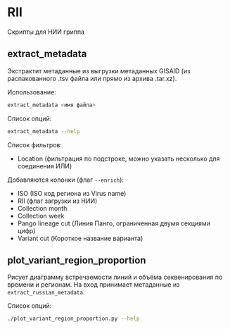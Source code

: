 # RII
Скрипты для НИИ гриппа

## extract_metadata
Экстрактит метаданные из выгрузки метаданных GISAID (из распакованного .tsv файла или прямо из архива .tar.xz).

Использование:
```bash
extract_metadata <имя файла>
```

Список опций:
```bash
extract_metadata --help
```

Список фильтров:
- Location (фильтрация по подстроке, можно указать несколько для соединения ИЛИ)

Добавляются колонки (флаг `--enrich`):
- ISO (ISO код региона из Virus name)
- RII (флаг загрузки из НИИ)
- Collection month
- Collection week
- Pango lineage cut (Линия Панго, ограниченная двумя секциями цифр)
- Variant cut (Короткое название варианта)

## plot_variant_region_proportion
Рисует диаграмму встречаемости линий и объёма секвенирования по времени и регионам. На вход принимает метаданные из `extract_russian_metadata`.

Список опций:
```bash
./plot_variant_region_proportion.py --help
```
